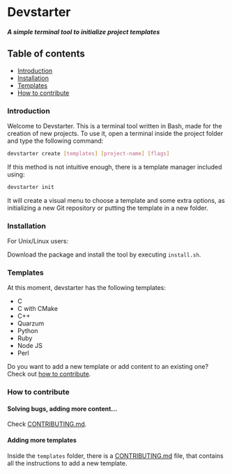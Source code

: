 # Devstarter
##### A simple terminal tool to initialize project templates

## Table of contents
* [Introduction](#introduction)
* [Installation](#installation)
* [Templates](#templates)
* [How to contribute](#how-to-contribute)


### Introduction

Welcome to Devstarter. This is a terminal tool written in Bash, made for the creation of new projects. To use it, open a terminal inside the project folder and type the following command:

```bash
devstarter create [templates] [project-name] [flags]
```

If this method is not intuitive enough, there is a template manager included using:

```bash
devstarter init
```

It will create a visual menu to choose a template and some extra options, as initializing a new Git repository or putting the template in a new folder.

### Installation

For Unix/Linux users: 

Download the package and install the tool by executing `install.sh`.

### Templates
At this moment, devstarter has the following templates:
* C
* C with CMake
* C++
* Quarzum
* Python
* Ruby
* Node JS
* Perl

Do you want to add a new template or add content to an existing one? Check out [how to contribute](#how-to-contribute).

### How to contribute

#### Solving bugs, adding more content...

Check [CONTRIBUTING.md](CONTRIBUTING.md).

#### Adding more templates

Inside the `templates` folder, there is a [CONTRIBUTING.md](./templates/CONTRIBUTING.md) file, that contains all the instructions to add a new template.
  